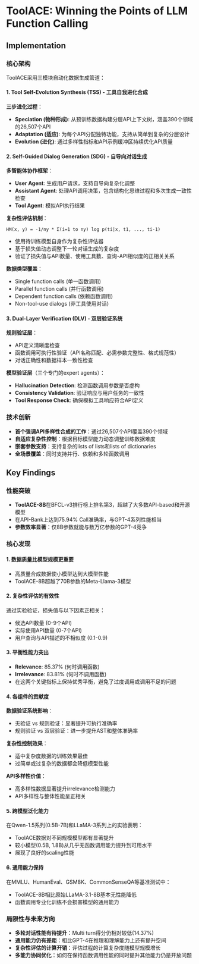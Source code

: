 # ToolACE: Winning the Points of LLM Function Calling

## Implementation

### 核心架构
ToolACE采用三模块自动化数据生成管道：

#### 1. Tool Self-Evolution Synthesis (TSS) - 工具自我进化合成
**三步进化过程**：
- **Speciation (物种形成)**: 从预训练数据构建分层API上下文树，涵盖390个领域的26,507个API
- **Adaptation (适应)**: 为每个API分配独特功能，支持从简单到复杂的分层设计
- **Evolution (进化)**: 通过多样性指标和API示例缓冲区持续优化API质量

#### 2. Self-Guided Dialog Generation (SDG) - 自导向对话生成
**多智能体协作框架**：
- **User Agent**: 生成用户请求，支持自导向复杂化调整
- **Assistant Agent**: 处理API调用决策，包含结构化思维过程和多次生成一致性检查
- **Tool Agent**: 模拟API执行结果

**复杂性评估机制**：
```
HM(x, y) = -1/ny * Σ(i=1 to ny) log p(ti|x, t1, ..., ti-1)
```
- 使用待训练模型自身作为复杂性评估器
- 基于损失值动态调整下一轮对话生成的复杂度
- 验证了损失值与API数量、使用工具数、查询-API相似度的正相关关系

**数据类型覆盖**：
- Single function calls (单一函数调用)
- Parallel function calls (并行函数调用)
- Dependent function calls (依赖函数调用)  
- Non-tool-use dialogs (非工具使用对话)

#### 3. Dual-Layer Verification (DLV) - 双层验证系统
**规则验证层**：
- API定义清晰度检查
- 函数调用可执行性验证（API名称匹配、必需参数完整性、格式规范性）
- 对话正确性和数据样本一致性检查

**模型验证层**（三个专门的expert agents）：
- **Hallucination Detection**: 检测函数调用参数是否虚构
- **Consistency Validation**: 验证响应与用户任务的一致性
- **Tool Response Check**: 确保模拟工具响应符合API定义

### 技术创新
- **首个强调API多样性合成的工作**：通过26,507个API覆盖390个领域
- **自适应复杂性控制**：根据目标模型能力动态调整训练数据难度
- **嵌套参数支持**：支持复杂的lists of lists和lists of dictionaries
- **全场景覆盖**：同时支持并行、依赖和多轮函数调用

## Key Findings

### 性能突破
- **ToolACE-8B**在BFCL-v3排行榜上排名第3，超越了大多数API-based和开源模型
- 在API-Bank上达到75.94% Call准确率，与GPT-4系列性能相当
- **参数效率显著**：仅8B参数就能与数万亿参数的GPT-4竞争

### 核心发现

#### 1. 数据质量比模型规模更重要
- 高质量合成数据使小模型达到大模型性能
- ToolACE-8B超越了70B参数的Meta-Llama-3模型

#### 2. 复杂性评估的有效性
通过实验验证，损失值与以下因素正相关：
- 候选API数量 (0-9个API)
- 实际使用API数量 (0-7个API)  
- 用户查询与API描述的不相似度 (0.1-0.9)

#### 3. 平衡性能力突出
- **Relevance**: 85.37% (何时调用函数)
- **Irrelevance**: 83.81% (何时不调用函数)
- 在这两个关键指标上保持优秀平衡，避免了过度调用或调用不足的问题

#### 4. 各组件的贡献度
**数据验证系统影响**：
- 无验证 vs 规则验证：显著提升可执行准确率
- 规则验证 vs 双层验证：进一步提升AST和整体准确率

**复杂性控制效果**：
- 适中复杂度数据的训练效果最佳
- 过简单或过复杂的数据都会降低模型性能

**API多样性价值**：
- 高多样性数据显著提升irrelevance检测能力
- API多样性与整体性能呈正相关

#### 5. 跨模型泛化能力
在Qwen-1.5系列(0.5B-7B)和LLaMA-3系列上的实验表明：
- ToolACE数据对不同规模模型都有显著提升
- 较小模型(0.5B, 1.8B)从几乎无函数调用能力提升到可用水平
- 展现了良好的scaling性能

#### 6. 通用能力保持
在MMLU、HumanEval、GSM8K、CommonSenseQA等基准测试中：
- ToolACE-8B相比原始LLaMA-3.1-8B基本无性能降低
- 函数调用专业化训练不会损害模型的通用能力

### 局限性与未来方向
- **多轮对话性能有待提升**：Multi turn得分仍相对较低(14.37%)
- **通用能力仍有差距**：相比GPT-4在推理和理解能力上还有提升空间
- **复杂性评估的计算开销**：评估过程的计算复杂度随模型规模增长
- **多能力协同优化**：如何在保持函数调用性能的同时提升其他能力仍是开放问题